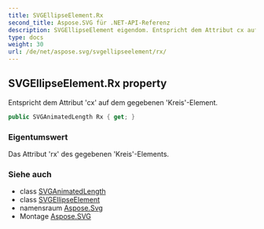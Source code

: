 ```yaml
---
title: SVGEllipseElement.Rx
second_title: Aspose.SVG für .NET-API-Referenz
description: SVGEllipseElement eigendom. Entspricht dem Attribut cx auf dem gegebenen KreisElement.
type: docs
weight: 30
url: /de/net/aspose.svg/svgellipseelement/rx/
---
```

## SVGEllipseElement.Rx property

Entspricht dem Attribut 'cx' auf dem gegebenen 'Kreis'-Element.

```csharp
public SVGAnimatedLength Rx { get; }
```

### Eigentumswert

Das Attribut 'rx' des gegebenen 'Kreis'-Elements.

### Siehe auch

* class [SVGAnimatedLength](../../../aspose.svg.datatypes/svganimatedlength/)
* class [SVGEllipseElement](../)
* namensraum [Aspose.Svg](../../svgellipseelement/)
* Montage [Aspose.SVG](../../../)


